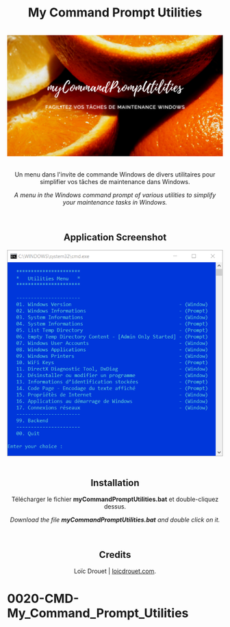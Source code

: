 <h1 align="center"> My Command Prompt Utilities</h1>

<br />

<div align="center">
    <img
        src="/images/my_command_prompt_utilities.png" width="600"
        alt="myCommandPromptUtilities Banner" 
    />
    <br /><br />
    <p>Un menu dans l'invite de commande Windows de divers utilitaires pour simplifier vos tâches de maintenance dans Windows.</p>
    <p><em>A menu in the Windows command prompt of various utilities to simplify your maintenance tasks in Windows.</em></p>
</div>

<br />

<div align="center">
    <h2>Application Screenshot</h2>
    <img
        src="/images/window.png"
        alt="Application Screenshot" 
    />
</div>

<br />

<div align="center">
    <h2>Installation</h2>
    <p>Télécharger le fichier <b>myCommandPromptUtilities.bat</b> et double-cliquez dessus.</p>
    <p><em>Download the file <b>myCommandPromptUtilities.bat</b> and double click on it.</em></p>
</div>

<br />

<div align="center">
    <h2>Credits</h2>
    <p>Loïc Drouet | <a href="https://www.loicdrouet.com" target="_blank">loicdrouet.com</a>.</p>
</div>


# 0020-CMD-My_Command_Prompt_Utilities
